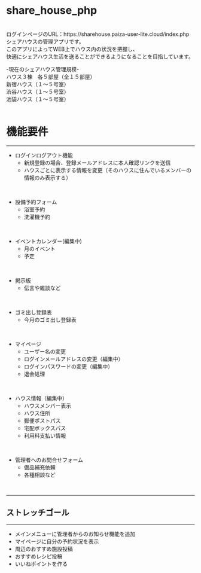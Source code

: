 # share_house_php
<br>
ログインページのURL：https://sharehouse.paiza-user-lite.cloud/index.php
<br>
シェアハウスの管理アプリです。<br>
このアプリによってWEB上でハウス内の状況を把握し、<br>
快適にシェアハウス生活を送ることができるようになることを目指しています。

-現在のシェアハウス管理規模-
<br>
ハウス３棟　各５部屋（全１５部屋）
<br>
   新宿ハウス（１〜５号室）
   <br>
   渋谷ハウス（１〜５号室）
   <br>
   池袋ハウス（１〜５号室）
   <br><br>



# 機能要件
---

* ログインログアウト機能
   * 新規登録の場合、登録メールアドレスに本人確認リンクを送信
   * ハウスごとに表示する情報を変更（そのハウスに住んでいるメンバーの情報のみ表示する）
<br>
  
* 設備予約フォーム
   * 浴室予約
   * 洗濯機予約
<br>

* イベントカレンダー(編集中)
    * 月のイベント
    * 予定
<br>

* 掲示板
   * 伝言や雑談など
<br>

* ゴミ出し登録表
   * 今月のゴミ出し登録表
<br>

* マイページ
   * ユーザー名の変更
   * ログインメールアドレスの変更（編集中）
   * ログインパスワードの変更（編集中）
   * 退会処理
<br>

* ハウス情報（編集中）
   * ハウスメンバー表示
   * ハウス住所
   * 郵便ポストパス
   * 宅配ボックスパス
   * 利用料支払い情報
<br>

* 管理者へのお問合せフォーム
    * 備品補充依頼
    * 各種相談など
<br>
 
---


## ストレッチゴール
---
* メインメニューに管理者からのお知らせ機能を追加
* マイページに自分の予約状況を表示
* 周辺のおすすめ施設投稿
* おすすめレシピ投稿
* いいねポイントを作る
